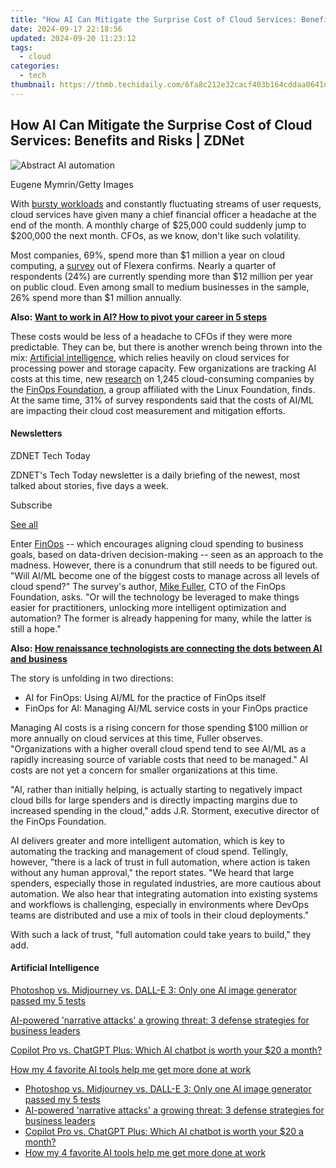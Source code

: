 ```yaml
---
title: "How AI Can Mitigate the Surprise Cost of Cloud Services: Benefits and Risks | ZDNet"
date: 2024-09-17 22:18:56
updated: 2024-09-20 11:23:12
tags:
  - cloud
categories:
  - tech
thumbnail: https://thmb.techidaily.com/6fa8c212e32cacf403b164cddaa0641d8c8c9740158f0e616afbd57801dea413.jpg
---
```


## How AI Can Mitigate the Surprise Cost of Cloud Services: Benefits and Risks | ZDNet

![Abstract AI automation](https://www.zdnet.com/a/img/resize/2a89dc1a9d5f8347062d52c39d6c36bfa99aaa36/2024/02/23/d4f1ed40-9153-40f3-a9bd-ab3ebd164186/gettyimages-1659862626.jpg?auto=webp&width=1280)

Eugene Mymrin/Getty Images

With [bursty workloads](https://www.zdnet.com/article/why-it-growth-is-only-leading-to-more-burnout-and-what-should-be-done-about-it/) and constantly fluctuating streams of user requests, cloud services have given many a chief financial officer a headache at the end of the month. A monthly charge of $25,000 could suddenly jump to $200,000 the next month. CFOs, as we know, don't like such volatility. 

Most companies, 69%, spend more than $1 million a year on cloud computing, a [survey](https://info.flexera.com/CM-REPORT-State-of-the-Cloud) out of Flexera confirms. Nearly a quarter of respondents (24%) are currently spending more than $12 million per year on public cloud. Even among small to medium businesses in the sample, 26% spend more than $1 million annually. 

**Also: [Want to work in AI? How to pivot your career in 5 steps](https://www.zdnet.com/article/want-to-work-in-ai-how-to-pivot-your-career-in-5-steps/)**

These costs would be less of a headache to CFOs if they were more predictable. They can be, but there is another wrench being thrown into the mix: [Artificial intelligence](https://www.zdnet.com/article/what-is-ai-heres-everything-you-need-to-know-about-artificial-intelligence/), which relies heavily on cloud services for processing power and storage capacity. Few organizations are tracking AI costs at this time, new [research](https://www.finops.org/insights/key-priorities-shift-in-2024/) on 1,245 cloud-consuming companies by the [FinOps Foundation,](https://www.finops.org/) a group affiliated with the Linux Foundation, finds. At the same time, 31% of survey respondents said that the costs of AI/ML are impacting their cloud cost measurement and mitigation efforts.

#### Newsletters

ZDNET Tech Today

ZDNET's Tech Today newsletter is a daily briefing of the newest, most talked about stories, five days a week.

 Subscribe

[See all](https://www.zdnet.com/newsletters/)

Enter [FinOps](https://www.finops.org/introduction/what-is-finops/) \-- which encourages aligning cloud spending to business goals, based on data-driven decision-making -- seen as an approach to the madness. However, there is a conundrum that still needs to be figured out. "Will AI/ML become one of the biggest costs to manage across all levels of cloud spend?" The survey's author, [Mike Fuller,](https://www.linkedin.com/in/mikefuller/?originalSubdomain=au) CTO of the FinOps Foundation, asks. "Or will the technology be leveraged to make things easier for practitioners, unlocking more intelligent optimization and automation? The former is already happening for many, while the latter is still a hope." 

**Also: [How renaissance technologists are connecting the dots between AI and business](https://www.zdnet.com/article/how-renaissance-technologists-are-connecting-the-dots-between-ai-and-business/)**

The story is unfolding in two directions:

* AI for FinOps: Using AI/ML for the practice of FinOps itself
* FinOps for AI: Managing AI/ML service costs in your FinOps practice

Managing AI costs is a rising concern for those spending $100 million or more annually on cloud services at this time, Fuller observes. "Organizations with a higher overall cloud spend tend to see AI/ML as a rapidly increasing source of variable costs that need to be managed." AI costs are not yet a concern for smaller organizations at this time. 

"AI, rather than initially helping, is actually starting to negatively impact cloud bills for large spenders and is directly impacting margins due to increased spending in the cloud," adds J.R. Storment, executive director of the FinOps Foundation.

AI delivers greater and more intelligent automation, which is key to automating the tracking and management of cloud spend. Tellingly, however, "there is a lack of trust in full automation, where action is taken without any human approval," the report states. "We heard that large spenders, especially those in regulated industries, are more cautious about automation. We also hear that integrating automation into existing systems and workflows is challenging, especially in environments where DevOps teams are distributed and use a mix of tools in their cloud deployments."

With such a lack of trust, "full automation could take years to build," they add. 

#### Artificial Intelligence

[Photoshop vs. Midjourney vs. DALL-E 3: Only one AI image generator passed my 5 tests](https://www.zdnet.com/article/is-photoshops-new-text-to-image-as-good-as-midjourney-and-dall-e-we-test-it-and-see/ "Photoshop vs. Midjourney vs. DALL-E 3: Only one AI image generator passed my 5 tests")

[AI-powered 'narrative attacks' a growing threat: 3 defense strategies for business leaders](https://www.zdnet.com/article/ai-powered-narrative-attacks-a-growing-threat-3-defense-strategies-for-business-leaders/ "AI-powered 'narrative attacks' a growing threat: 3 defense strategies for business leaders")

[Copilot Pro vs. ChatGPT Plus: Which AI chatbot is worth your $20 a month?](https://www.zdnet.com/article/copilot-pro-vs-chatgpt-plus-which-is-ai-chatbot-is-worth-your-20-a-month/ "Copilot Pro vs. ChatGPT Plus: Which AI chatbot is worth your $20 a month?")

[How my 4 favorite AI tools help me get more done at work](https://www.zdnet.com/article/how-my-4-favorite-ai-tools-help-me-get-more-done-at-work/ "How my 4 favorite AI tools help me get more done at work")

* [Photoshop vs. Midjourney vs. DALL-E 3: Only one AI image generator passed my 5 tests](https://www.zdnet.com/article/is-photoshops-new-text-to-image-as-good-as-midjourney-and-dall-e-we-test-it-and-see/ "Photoshop vs. Midjourney vs. DALL-E 3: Only one AI image generator passed my 5 tests")
* [AI-powered 'narrative attacks' a growing threat: 3 defense strategies for business leaders](https://www.zdnet.com/article/ai-powered-narrative-attacks-a-growing-threat-3-defense-strategies-for-business-leaders/ "AI-powered 'narrative attacks' a growing threat: 3 defense strategies for business leaders")
* [Copilot Pro vs. ChatGPT Plus: Which AI chatbot is worth your $20 a month?](https://www.zdnet.com/article/copilot-pro-vs-chatgpt-plus-which-is-ai-chatbot-is-worth-your-20-a-month/ "Copilot Pro vs. ChatGPT Plus: Which AI chatbot is worth your $20 a month?")
* [How my 4 favorite AI tools help me get more done at work](https://www.zdnet.com/article/how-my-4-favorite-ai-tools-help-me-get-more-done-at-work/ "How my 4 favorite AI tools help me get more done at work")

<ins class="adsbygoogle"
     style="display:block"
     data-ad-format="autorelaxed"
     data-ad-client="ca-pub-7571918770474297"
     data-ad-slot="1223367746"></ins>



<ins class="adsbygoogle"
     style="display:block"
     data-ad-client="ca-pub-7571918770474297"
     data-ad-slot="8358498916"
     data-ad-format="auto"
     data-full-width-responsive="true"></ins>
